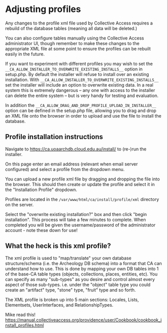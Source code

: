 # Adjusting profiles

Any changes to the profile xml file used by Collective Access requires a rebuild of the database
tables (meaning all data will be deleted.)

You can also configure tables manually using the Collective Access administrator UI, though
remember to make these changes to the appropriate XML file at some point to ensure the 
profiles can be rebuilt easily in the future.

If you want to experiment with different profiles you may wish to set the `__CA_ALLOW_INSTALLER_TO_OVERWRITE_EXISTING_INSTALLS__` option in setup.php. By default the installer will refuse to install over an existing installation. With `__CA_ALLOW_INSTALLER_TO_OVERWRITE_EXISTING_INSTALLS__` set the installer will include an option to overwrite existing data. In a real system this is extremely dangerous – any one with access to the installer can delete the entire system – but is very handy for testing and evaluation.

In addition the `__CA_ALLOW_DRAG_AND_DROP_PROFILE_UPLOAD_IN_INSTALLER__` option can be defined in
the setup.php file, allowing you to drag and drop an XML file onto the browser in order to upload and
use the file to install the database.


## Profile installation instructions

Navigate to https://ca.uoaarchdb.cloud.edu.au/install/ to (re-)run the installer.

On this page enter an email address (relevant when email server configured) and select a profile
from the dropdown menu.

You can upload a new profile xml file by dragging and dropping the file into the browser. This should
then create or update the profile and select it in the "Installation Profile" dropdown.

Profiles are located in the `/var/www/html/ca/install/profile/xml` directory on the server.

Select the "overwrite existing installation?" box and then click "begin installation". This process
will take a few minutes to complete. When completed you will be given the username/password of the
administrator account - note these down for use!


## What the heck is this xml profile?

The xml profile is used to "map/translate" your own database structure/schema (i.e. the Archeology DB schema) into a format that CA can understand how to use. This is done by mapping your own DB tables into 1 of the base-CA table types (objects, collections, places, entities, etc). You can specify as many "sub-types" as you desire and control almost every aspect of those sub-types. i.e. under the "object" table type you could create an "artifact" type, "stone" type, "fruit" type and so forth.

The XML profile is broken up into 5 main sections: Locales, Lists, Elementsets, UserInterfaces, and RelationshipTypes.

Mike read this!
https://manual.collectiveaccess.org/providence/user/Cookbook/cookbook_install_profiles.html